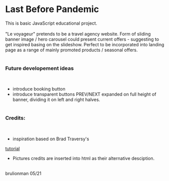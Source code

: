 # Last Before Pandemic

This is basic JavaScript educational project.
<br><br>
"Le voyageur" pretends to be a travel agency website. Form of sliding banner image / hero carousel could present current offers - suggesting to get inspired basing on the slideshow. Perfect to be incorporated into landing page as a range of mainly promoted products / seasonal offers.
<br><br>

### Future developement ideas

<br>

- introduce booking button
- introduce transparent buttons PREV/NEXT expanded on full height of banner, dividing it on left and right halves.
  <br><br>

### Credits:

<br>

- inspiration based on Brad Traversy's

[tutorial](https://github.com/bradtraversy/50projects50days/tree/master/image-carousel)

- Pictures credits are inserted into html as their alternative desciption.

<br>
brulionman 05/21
